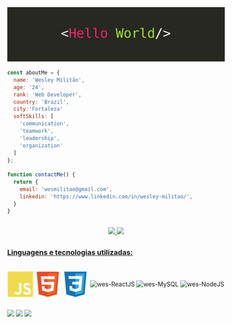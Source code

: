 
<img src='./images/1668206422485.jpg'>

```JavaScript
const aboutMe = {
  name: 'Wesley Militão',
  age: '24',
  rank: 'Web Developer',
  country: 'Brazil',
  city:'Fortaleza'
  softSkills: [
    'communication',
    'teamwork',
    'leadership',
    'organization'
  ]
};

function contactMe() {
  return {
    email: 'wesmilitao@gmail.com',
    linkedin: 'https://www.linkedin.com/in/wesley-militao/',
  }
}
```

##

<div align="center">
  <a href="https://github.com/mfmwes">
  <img height="160em" src="https://github-readme-stats.vercel.app/api?username=mfmwes&show_icons=true&theme=dracula&include_all_commits=true&count_private=true"/>
  <img height="160em" src="https://github-readme-stats.vercel.app/api/top-langs/?username=mfmwes&layout=compact&langs_count=7&theme=dracula"/>
</div>
  
  ##
  
 ### Linguagens e tecnologias utilizadas:

  <div align="center" style="display: inline-block"><br>
  <img align="center" alt="wes-Js" height="60" width="60" src="https://raw.githubusercontent.com/devicons/devicon/master/icons/javascript/javascript-plain.svg">
  <img align="center" alt="wes-HTML" height="60" width="60" src="https://raw.githubusercontent.com/devicons/devicon/master/icons/html5/html5-original.svg">
  <img align="center" alt="wes-CSS" height="60" width="60" src="https://raw.githubusercontent.com/devicons/devicon/master/icons/css3/css3-original.svg">
  <img align="center" alt="wes-ReactJS" height="60" width="60" src="https://cdn.jsdelivr.net/gh/devicons/devicon/icons/react/react-original.svg">
  <img align="center" alt="wes-MySQL" height="80" width="80" src="https://cdn.jsdelivr.net/gh/devicons/devicon/icons/mysql/mysql-original-wordmark.svg">
  <img align="center" alt="wes-NodeJS" height="80" width="80" src="https://cdn.jsdelivr.net/gh/devicons/devicon/icons/nodejs/nodejs-original-wordmark.svg"/>     
  </div>
  
  ##
  
  <div> 
  <a href="https://www.instagram.com/milit4o/" target="_blank"><img src="https://img.shields.io/badge/-Instagram-%23E4405F?style=for-the-badge&logo=instagram&logoColor=white" target="_blank"></a>
  <a href = "mailto:wesmilitao@gmail.com"><img src="https://img.shields.io/badge/-Gmail-%23333?style=for-the-badge&logo=gmail&logoColor=white" target="_blank"></a>
  <a href="https://www.linkedin.com/in/wesley-militao/" target="_blank"><img src="https://img.shields.io/badge/-LinkedIn-%230077B5?style=for-the-badge&logo=linkedin&logoColor=white" target="_blank"></a>  
</div>
